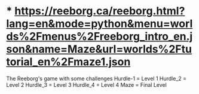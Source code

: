# * https://reeborg.ca/reeborg.html?lang=en&mode=python&menu=worlds%2Fmenus%2Freeborg_intro_en.json&name=Maze&url=worlds%2Ftutorial_en%2Fmaze1.json
The Reeborg's game with some challenges
Hurdle-1 = Level 1
Hurdle_2 = Level 2
Hurdle_3 = Level 3
Hurdle_4 = Level 4
Maze = Final Level
